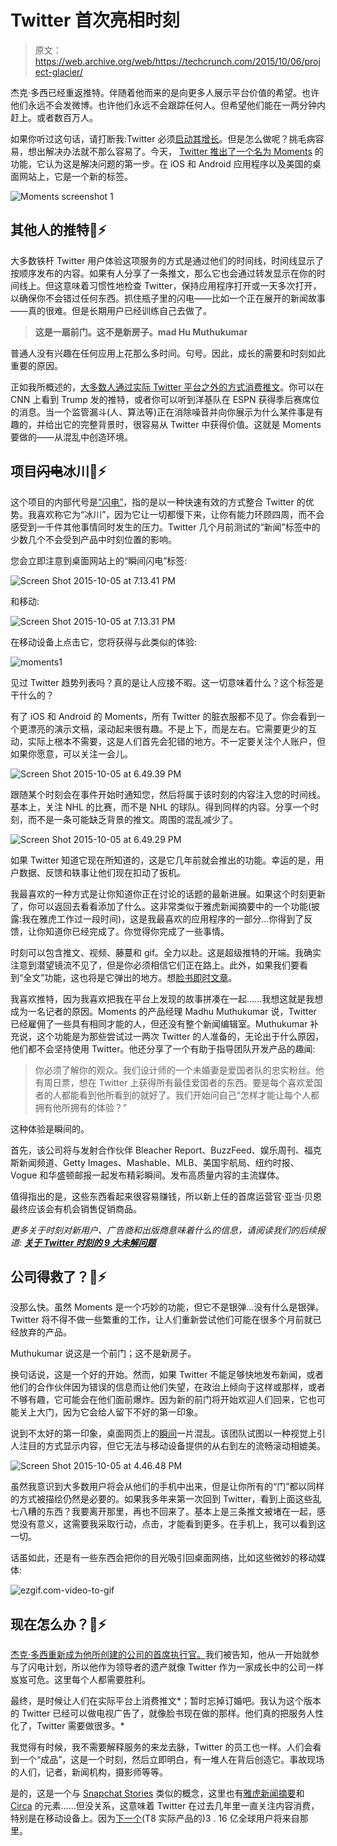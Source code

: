 # Twitter 首次亮相时刻

> 原文：<https://web.archive.org/web/https://techcrunch.com/2015/10/06/project-glacier/>

杰克·多西已经重返推特。伴随着他而来的是向更多人展示平台价值的希望。也许他们永远不会发微博。也许他们永远不会跟踪任何人。但希望他们能在一两分钟内赶上。或者数百万人。

如果你听过这句话，请打断我:Twitter 必须[启动其增长](https://web.archive.org/web/20230407053116/https://techcrunch.com/2015/07/28/twitter-monthly-active-users-crawl-to-316m-up-just-15-year-over-year/)。但是怎么做呢？挑毛病容易，想出解决办法就不那么容易了。今天， [Twitter 推出了一个名为 Moments](https://web.archive.org/web/20230407053116/https://blog.twitter.com/2015/moments-the-best-of-twitter-in-an-instant-0) 的功能，它认为这是解决问题的第一步。在 iOS 和 Android 应用程序以及美国的桌面网站上，它是一个新的标签。

![Moments screenshot 1](img/5e8c35f24761c540b83196f85c6dfdf7.png)

## 其他人的推特🐥⚡️

大多数铁杆 Twitter 用户体验这项服务的方式是通过他们的时间线，时间线显示了按顺序发布的内容。如果有人分享了一条推文，那么它也会通过转发显示在你的时间线上。但这意味着习惯性地检查 Twitter，保持应用程序打开或一天多次打开，以确保你不会错过任何东西。抓住瓶子里的闪电——比如一个正在展开的新闻故事——真的很难。但是长期用户已经训练自己去做了。

> **这是一扇前门。这不是新房子。mad Hu Muthukumar**

普通人没有兴趣在任何应用上花那么多时间。句号。因此，成长的需要和时刻如此重要的原因。

正如我所概述的，[大多数人通过实际 Twitter 平台之外的方式消费推文](https://web.archive.org/web/20230407053116/https://techcrunch.com/2015/10/04/this-is-how-most-of-the-world-uses-twitter/)。你可以在 CNN 上看到 Trump 发的推特，或者你可以听到洋基队在 ESPN 获得季后赛席位的消息。当一个监管漏斗(人、算法等)正在消除噪音并向你展示为什么某件事是有趣的，并给出它的完整背景时，很容易从 Twitter 中获得价值。这就是 Moments 要做的——从混乱中创造环境。

## 项目~~闪电~~冰川🐥⚡️

这个项目的内部代号是[“闪电”](https://web.archive.org/web/20230407053116/https://techcrunch.com/2015/06/18/lightning-is-twitters-plan-to-be-event-central-for-users-and-non-users-alike/)，指的是以一种快速有效的方式整合 Twitter 的优势。我喜欢称它为“冰川”，因为它让一切都慢下来，让你有能力环顾四周，而不会感受到一千件其他事情同时发生的压力。Twitter 几个月前测试的“新闻”标签中的少数几个不会受到产品中时刻位置的影响。

您会立即注意到桌面网站上的“瞬间闪电”标签:

![Screen Shot 2015-10-05 at 7.13.41 PM](img/a8cc3fbdf114eaeed6a21c8823e1e79c.png)

和移动:

![Screen Shot 2015-10-05 at 7.13.31 PM](img/8f3997947998abbeca45b061bf4d3e1c.png)

在移动设备上点击它，您将获得与此类似的体验:

![moments1](img/8b7b1e3c2cba51d42e8fdc1a5df37e7a.png)

见过 Twitter 趋势列表吗？真的是让人应接不暇。这一切意味着什么？这个标签是干什么的？

有了 iOS 和 Android 的 Moments，所有 Twitter 的脏衣服都不见了。你会看到一个更漂亮的演示文稿，滚动起来很有趣。不是上下，而是左右。它需要更少的互动，实际上根本不需要，这是人们首先会犯错的地方。不一定要关注个人账户，但如果你愿意，可以关注一会儿。

![Screen Shot 2015-10-05 at 6.49.39 PM](img/55fc174349d2a522a8e0570a21e88936.png)

跟随某个时刻会在事件开始时通知您，然后将属于该时刻的内容注入您的时间线。基本上，关注 NHL 的比赛，而不是 NHL 的球队。得到同样的内容。分享一个时刻，而不是一条可能缺乏背景的推文。周围的混乱减少了。

![Screen Shot 2015-10-05 at 6.49.29 PM](img/a97a33007b0fa8c76ac1d7ab9cefa9aa.png)

如果 Twitter 知道它现在所知道的，这是它几年前就会推出的功能。幸运的是，用户数据、反馈和轶事让他们现在扣动了扳机。

我最喜欢的一种方式是让你知道你正在讨论的话题的最新进展。如果这个时刻更新了，你可以返回去看看添加了什么。这非常类似于雅虎新闻摘要中的一个功能(披露:我在雅虎工作过一段时间)，这是我最喜欢的应用程序的一部分…你得到了反馈，让你知道你已经完成了。你觉得你完成了一些事情。

时刻可以包含推文、视频、藤蔓和 gif。全力以赴。这是超级推特的开端。我确实注意到潜望镜流不见了，但是你必须相信它们正在路上。此外，如果我们要看到“全文”功能，这也将是它弹出的地方。想[脸书即时文章](https://web.archive.org/web/20230407053116/https://techcrunch.com/2015/05/12/facebook-instant-articles/)。

我喜欢推特，因为我喜欢把我在平台上发现的故事拼凑在一起……我想这就是我想成为一名记者的原因。Moments 的产品经理 Madhu Muthukumar 说，Twitter 已经雇佣了一些具有相同才能的人，但还没有整个新闻编辑室。Muthukumar 补充说，这个功能是为那些尝试过一两次 Twitter 的人准备的，无论出于什么原因，他们都不会坚持使用 Twitter。他还分享了一个有助于指导团队开发产品的趣闻:

> 你必须了解你的观众。我们设计师的一个未婚妻是爱国者队的忠实粉丝。他有周日票，想在 Twitter 上获得所有最佳爱国者的东西。要是每个喜欢爱国者的人都能看到他所看到的就好了。我们开始问自己“怎样才能让每个人都拥有他所拥有的体验？”

这种体验是瞬间的。

首先，该公司将与发射合作伙伴 Bleacher Report、BuzzFeed、娱乐周刊、福克斯新闻频道、Getty Images、Mashable、MLB、美国宇航局、纽约时报、Vogue 和华盛顿邮报一起发布精彩瞬间。发布高质量内容的主流媒体。

值得指出的是，这些东西看起来很容易赚钱，所以新上任的首席运营官·亚当·贝恩最终应该会有机会销售促销商品。

*更多关于时刻对新用户、广告商和出版商意味着什么的信息，请阅读我们的后续报道:
**[关于 Twitter 时刻的 9 大未解问题](https://web.archive.org/web/20230407053116/https://techcrunch.com/2015/10/06/lightning-round/)***

## 公司得救了？🐥⚡️

没那么快。虽然 Moments 是一个巧妙的功能，但它不是银弹…没有什么是银弹。Twitter 将不得不做一些繁重的工作，让人们重新尝试他们可能在很多个月前就已经放弃的产品。

Muthukumar 说这是一个前门；这不是新房子。

换句话说，这是一个好的开始。然而，如果 Twitter 不能足够快地发布新闻，或者他们的合作伙伴因为错误的信息而让他们失望，在政治上倾向于这样或那样，或者不够有趣，它可能会在他们面前爆炸。因为新的前门将开始欢迎人们回来，它也可能关上大门，因为它会给人留下不好的第一印象。

说到不太好的第一印象，桌面网页上的[瞬间](https://web.archive.org/web/20230407053116/https://twitter.com/i/moments)一片混乱。该团队试图以一种视觉上引人注目的方式显示内容，但它无法与移动设备提供的从右到左的流畅滚动相媲美。

![Screen Shot 2015-10-05 at 4.46.48 PM](img/a94824e790749a4c307464c1f6cd85a5.png)

虽然我意识到大多数用户将会从他们的手机中出来，但是让你所有的“门”都以同样的方式被描绘仍然是必要的。如果我多年来第一次回到 Twitter，看到上面这些乱七八糟的东西？我要离开那里，再也不回来了。基本上是三条推文被堵在一起，感觉没有意义，这需要我采取行动，点击，才能看到更多。在手机上，我可以看到这一切。

话虽如此，还是有一些东西会把你的目光吸引回桌面网络，比如这些微妙的移动媒体:

![ezgif.com-video-to-gif](img/2505d2d5cb7c877bca49025a1283a10f.png)

## 现在怎么办？🐥⚡️

[杰克·多西重新成为他所创建的公司的首席执行官。](https://web.archive.org/web/20230407053116/https://techcrunch.com/2015/10/05/twitter-names-jack-dorsey-ceo-adam-bain-becomes-coo-dick-costolo-steps-down-from-board/)我们被告知，他从一开始就参与了闪电计划，所以他作为领导者的遗产就像 Twitter 作为一家成长中的公司一样岌岌可危。这里每个人都需要胜利。

最终，是时候让人们在实际平台上消费推文*；暂时忘掉订婚吧。我认为这个版本的 Twitter 已经可以做电视广告了，就像脸书现在做的那样。他们真的把服务人性化了，Twitter 需要做很多。*

我觉得有时候，我不需要解释服务的来龙去脉，Twitter 的员工也一样。人们会看到一个“成品”，这是一个时刻，然后立即明白，有一堆人在背后创造它。事故现场的人们，记者，新闻机构，摄影师等等。

是的，这是一个与 [Snapchat Stories](https://web.archive.org/web/20230407053116/https://techcrunch.com/2013/10/03/snapchat-gets-its-own-timeline-with-snapchat-stories-24-hour-photo-video-tales/) 类似的概念，这里也有[雅虎新闻摘要](https://web.archive.org/web/20230407053116/https://techcrunch.com/2014/01/07/yahoo-launches-news-digest-its-first-app-based-on-summly/)和 [Circa](https://web.archive.org/web/20230407053116/http://www.techmeme.com/150624/p14#a150624p14) 的元素……但没关系，这意味着 Twitter 在过去几年里一直关注内容消费，特别是在移动设备上。因为[下一个](https://web.archive.org/web/20230407053116/https://techcrunch.com/2015/05/26/worldwide-smartphone-growth-to-slow-in-2015-as-china-reaches-saturation/#.m6iein:wzHT)(T8 实际产品的)3 . 16 亿全球用户将来自那里。